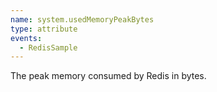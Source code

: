 ```yaml
---
name: system.usedMemoryPeakBytes
type: attribute
events:
  - RedisSample
---
```


The peak memory consumed by Redis in bytes.